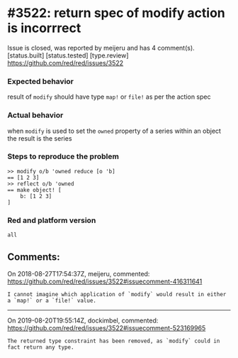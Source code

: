 
#3522: return spec of modify action is incorrrect
================================================================================
Issue is closed, was reported by meijeru and has 4 comment(s).
[status.built] [status.tested] [type.review]
<https://github.com/red/red/issues/3522>

### Expected behavior
result of `modify` should have type `map!` or `file!` as per the action spec
### Actual behavior
when `modify` is used to set the `owned` property of a series within an object the result is the series
### Steps to reproduce the problem
```
>> modify o/b 'owned reduce [o 'b]
== [1 2 3]
>> reflect o/b 'owned
== make object! [
    b: [1 2 3]
]
```
### Red and platform version
```
all
```


Comments:
--------------------------------------------------------------------------------

On 2018-08-27T17:54:37Z, meijeru, commented:
<https://github.com/red/red/issues/3522#issuecomment-416311641>

    I cannot imagine which application of `modify` would result in either a `map!` or a `file!` value.

--------------------------------------------------------------------------------

On 2019-08-20T19:55:14Z, dockimbel, commented:
<https://github.com/red/red/issues/3522#issuecomment-523169965>

    The returned type constraint has been removed, as `modify` could in fact return any type.

